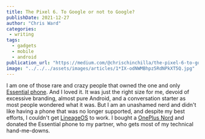 ```yaml
---
title: The Pixel 6. To Google or not to Google?
publishDate: 2021-12-27
author: "Chris Ward"
categories:
 - writing
tags:
  - gadgets
  - mobile
  - android
publication_url: "https://medium.com/@chrischinchilla/the-pixel-6-to-google-or-not-to-google-f3938b718f57"
image: "../../../assets/images/articles/1*IX-odNWMBhpz5RdNPkXT5Q.jpg"
---
```


I am one of those rare and crazy people that owned the one and only
[Essential phone](https://www.gsmarena.com/_essential_ph_1-8710.php). And I loved it. It was just the right
size for me, devoid of excessive branding, almost pure Android, and a
conversation starter as most people wondered what it was. But I am an
unashamed nerd and didn't like having a phone that was no longer
supported, and despite my best efforts, I couldn't get
[LineageOS](https://lineageos.org/) to
work. I bought a [OnePlus Nord](https://www.gsmarena.com/oneplus_nord-10289.php) and donated the Essential phone to my
partner, who gets most of my technical hand-me-downs.